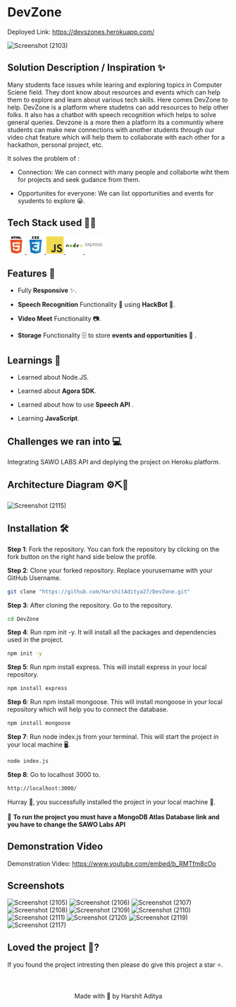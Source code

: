 # DevZone

Deployed Link: https://devszones.herokuapp.com/

![Screenshot (2103)](https://user-images.githubusercontent.com/71604531/153017463-9062e2d0-fb4a-4e37-8065-ec0736249f27.png)

## Solution Description / Inspiration ✨
Many students face issues while learing and exploring topics in Computer Sciene field. They dont know about resources and events which can help them to explore and learn about various tech skills. Here comes DevZone to help. DevZone is a platform where studetns can add resources to help other folks. It also has a chatbot with speech recognition which helps to solve general queries. Devzone is a more then a platform its a communtiy where students can make new connections with another students through our video chat feature which will help them to collaborate with each other for a hackathon, personal project, etc.

 It solves the problem of : 

- Connection: We can connect with many people and collaborte wiht them for projects and seek gudance from them.
  
- Opportunites for everyone: We can list opportunities and events for syudents to explore 😀. 
  
## Tech Stack used 👨‍💻
<p align="left"> 
  <a href="https://www.w3.org/html/" target="_blank"> <img src="https://raw.githubusercontent.com/devicons/devicon/master/icons/html5/html5-original-wordmark.svg" alt="html5" width="40" height="40"/> <a href="https://www.w3schools.com/css/" target="_blank"> <img src="https://raw.githubusercontent.com/devicons/devicon/master/icons/css3/css3-original-wordmark.svg" alt="css3" width="40" height="40"/> </a></a><a href="https://developer.mozilla.org/en-US/docs/Web/JavaScript" target="_blank"> <img src="https://raw.githubusercontent.com/devicons/devicon/master/icons/javascript/javascript-original.svg" alt="javascript" width="40" height="40"/> </a><a href="https://nodejs.org" target="_blank"> <img src="https://raw.githubusercontent.com/devicons/devicon/master/icons/nodejs/nodejs-original-wordmark.svg" alt="nodejs" width="40" height="40"/> </a> <a href="https://expressjs.com" target="_blank"> <img src="https://raw.githubusercontent.com/devicons/devicon/master/icons/express/express-original-wordmark.svg" alt="express" width="40" height="40"/> </a>     

  
## Features 🧰

- Fully **Responsive** ✨.
  
- **Speech Recognition** Functionality 💬 using **HackBot** 🤖. 
  
- **Video Meet** Functionality 📷. 

- **Storage** Functionality 🗄️ to store **events and opportunities** 📝 . 
  
  
## Learnings 📒
  
- Learned about Node.JS.
  
- Learned about **Agora SDK**.

- Learned about how to use **Speech API** .  

- Learning **JavaScript**. 
  
 ## Challenges we ran into 💻
 Integrating SAWO LABS API and deplying the project on Heroku platform. 
 
## Architecture Diagram ⚙️⛏️🔧  

![Screenshot (2115)](https://user-images.githubusercontent.com/71604531/153005241-24edb22e-6cbf-4e64-9c3e-6e8a3f44b1e4.png) 


## Installation 🛠️
  **Step 1**: Fork the repository. You can fork the repository by clicking on the fork button on the right hand side below the profile.<br> 
  
  **Step 2**: Clone your forked repository. Replace yourusername with your GitHub Username. 
  
  ```sh
git clone "https://github.com/HarshitAditya27/DevZone.git"
``` 
  **Step 3**: After cloning the repository. Go to the repository. 
  
  ```sh
cd DevZone
``` 
  **Step 4**: Run npm init -y. It will install all the packages and dependencies used in the project. 
  
  ```sh
npm init -y 
```
  **Step 5**: Run npm install express. This will install express in your local repository.  
  
  ```sh
npm install express 
``` 
  **Step 6**: Run npm install mongoose. This will install mongoose in your local repository which will help you to connect the database.
  
  ```sh
npm install mongoose 
``` 
 **Step 7**: Run node index.js from your terminal. This will start the project in your local machine 🖥️. 
  
  ```sh
 node index.js
```  

 **Step 8**: Go to localhost 3000 to. 
  
  ```sh
 http://localhost:3000/
``` 
Hurray 🥳, you successfully installed the project in your local machine 🎉.  
  <br> 
  🚨 **To run the project you must have a MongoDB Atlas Database link and you have to change the SAWO Labs API** 
  
  ## Demonstration Video 
 Demonstration Video: https://www.youtube.com/embed/b_RMTfm8cOo
  
  ## Screenshots   
  ![Screenshot (2105)](https://user-images.githubusercontent.com/71604531/153017869-5ab9cbda-971b-4595-886c-81a78051c564.png)
![Screenshot (2106)](https://user-images.githubusercontent.com/71604531/153017936-17dc007c-01e9-425b-9f50-b992acf8b2d0.png)
![Screenshot (2107)](https://user-images.githubusercontent.com/71604531/153018077-13d0c679-45d4-4fcf-badd-c03b8ac63b69.png)
![Screenshot (2108)](https://user-images.githubusercontent.com/71604531/153018110-3c79dc15-2982-4dd0-8cc9-bdf2803a85a5.png)
![Screenshot (2109)](https://user-images.githubusercontent.com/71604531/153018131-aaf3937e-d7e5-45cb-a326-a40be50d94dd.png)
![Screenshot (2110)](https://user-images.githubusercontent.com/71604531/153018190-d07ba3ec-4633-4464-8b4a-99163158701a.png)
![Screenshot (2111)](https://user-images.githubusercontent.com/71604531/153017767-8be78a56-fd3b-4259-bda7-d42da8b01d68.png) 
![Screenshot (2120)](https://user-images.githubusercontent.com/71604531/153019237-0659cdf5-2934-41f8-9709-589bfd51de42.png)
![Screenshot (2119)](https://user-images.githubusercontent.com/71604531/153018927-f1035f99-9257-4a48-9781-d8c85b257a18.png)
![Screenshot (2117)](https://user-images.githubusercontent.com/71604531/153019440-c1c641b5-4952-419f-a385-8cda9465a209.png)

## Loved the project 💖? 
  
  If you found the project intresting then please do give this project a star ⭐. 
  <br> <br> <br>
   <p align="center" width="100%">
   Made with 💖 by Harshit Aditya   
</p>


